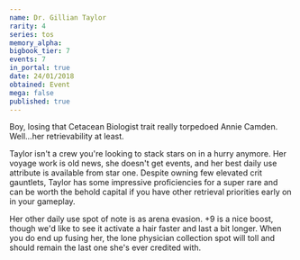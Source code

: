 ```yaml
---
name: Dr. Gillian Taylor
rarity: 4
series: tos
memory_alpha:
bigbook_tier: 7
events: 7
in_portal: true
date: 24/01/2018
obtained: Event
mega: false
published: true
---
```


Boy, losing that Cetacean Biologist trait really torpedoed Annie Camden. Well...her retrievability at least.

Taylor isn't a crew you're looking to stack stars on in a hurry anymore. Her voyage work is old news, she doesn't get events, and her best daily use attribute is available from star one. Despite owning few elevated crit gauntlets, Taylor has some impressive proficiencies for a super rare and can be worth the behold capital if you have other retrieval priorities early on in your gameplay.

Her other daily use spot of note is as arena evasion. +9 is a nice boost, though we'd like to see it activate a hair faster and last a bit longer. When you do end up fusing her, the lone physician collection spot will toll and should remain the last one she's ever credited with.
